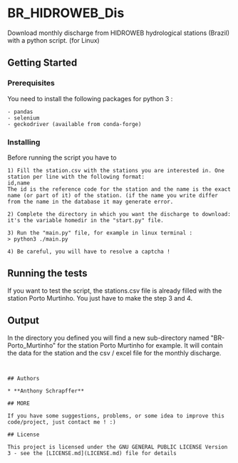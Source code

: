 # BR_HIDROWEB_Dis
Download monthly discharge from HIDROWEB hydrological stations (Brazil) with a python script. (for Linux)

## Getting Started

### Prerequisites

You need to install the following packages for python 3 :

```
- pandas
- selenium
- geckodriver (available from conda-forge)
```

### Installing

Before running the script you have to

```
1) Fill the station.csv with the stations you are interested in. One station per line with the following format:
id,name
The id is the reference code for the station and the name is the exact name (or part of it) of the station. (if the name you write differ from the name in the database it may generate error.

2) Complete the directory in which you want the discharge to download: it's the variable homedir in the "start.py" file.

3) Run the "main.py" file, for example in linux terminal :
> python3 ./main.py

4) Be careful, you will have to resolve a captcha ! 
```

## Running the tests

If you want to test the script, the stations.csv file is already filled with the station Porto Murtinho. You just have to make the step 3 and 4.

## Output

In the directory you defined you will find a new sub-directory named "BR-Porto_Murtinho" for the station Porto Murtinho for example. It will contain the data for the station and the csv / excel file for the monthly discharge.
```


## Authors

* **Anthony Schrapffer**

## MORE

If you have some suggestions, problems, or some idea to improve this code/project, just contact me ! :)

## License

This project is licensed under the GNU GENERAL PUBLIC LICENSE Version 3 - see the [LICENSE.md](LICENSE.md) file for details
